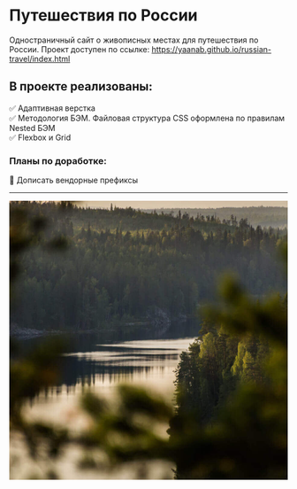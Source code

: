 # Путешествия по России
Одностраничный сайт о живописных местах для путешествия по России.
Проект доступен по ссылке:
https://yaanab.github.io/russian-travel/index.html

## В проекте реализованы:
:white_check_mark: Адаптивная верстка<br>
:white_check_mark: Методология БЭМ. Файловая структура CSS оформлена по правилам Nested БЭМ <br>
:white_check_mark: Flexbox и Grid<br>

### Планы по доработке:
:black_square_button: Дописать вендорные префиксы <br>
___
![](./images/place-karelia.jpg)

